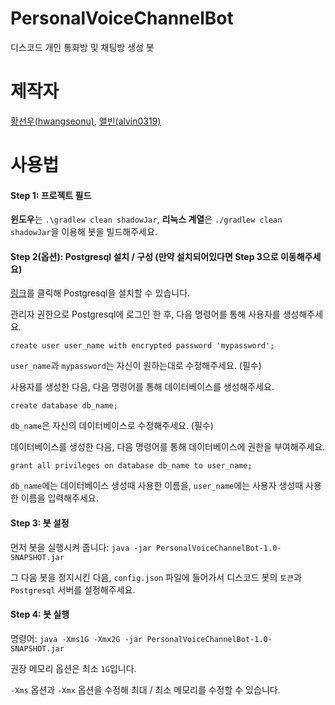 # PersonalVoiceChannelBot
디스코드 개인 통화방 및 채팅방 생성 봇

# 제작자
[황선우(hwangseonu)](https://github.com/hwangseonu), [앨빈(alvin0319)](https://github.com/alvin0319)

# 사용법

#### Step 1: 프로젝트 필드

**윈도우**는 `.\gradlew clean shadowJar`, **리눅스 계열**은 `./gradlew clean shadowJar`을 이용해 봇을 빌드해주세요.

#### Step 2(옵션): Postgresql 설치 / 구성 (만약 설치되어있다면 Step 3으로 이동해주세요)

[링크](https://www.postgresql.org)를 클릭해 Postgresql을 설치할 수 있습니다.

관리자 권한으로 Postgresql에 로그인 한 후, 다음 명령어를 통해 사용자를 생성해주세요.

```postgresql
create user user_name with encrypted password 'mypassword';
```

`user_name`과 `mypassword`는 자신이 원하는대로 수정해주세요. (필수)

사용자를 생성한 다음, 다음 명령어를 통해 데이터베이스를 생성해주세요.

```postgresql
create database db_name;
```

`db_name`은 자신의 데이터베이스로 수정해주세요. (필수)

데이터베이스를 생성한 다음, 다음 명령어를 통해 데이터베이스에 권한을 부여해주세요.

```postgresql
grant all privileges on database db_name to user_name;
```

`db_name`에는 데이터베이스 생성때 사용한 이름을, `user_name`에는 사용자 생성때 사용한 이름을 입력해주세요.

#### Step 3: 봇 설정
먼저 봇을 실행시켜 줍니다: `java -jar PersonalVoiceChannelBot-1.0-SNAPSHOT.jar`

그 다음 봇을 정지시킨 다음, `config.json` 파일에 들어가서 디스코드 봇의 `토큰`과 `Postgresql` 서버를 설정해주세요.

#### Step 4: 봇 실행

명령어: `java -Xms1G -Xmx2G -jar PersonalVoiceChannelBot-1.0-SNAPSHOT.jar`

권장 메모리 옵션은 최소 `1G`입니다.

`-Xms` 옵션과 `-Xmx` 옵션을 수정해 최대 / 최소 메모리를 수정할 수 있습니다.